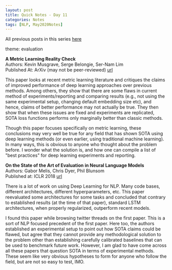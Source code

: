```yaml
---
layout: post
title: Quick Notes - Day 11
categories: Notes
tags: [NLP, May2020Notes]
---
```

All previous posts in this series [here](https://nishkalavallabhi.github.io/Tags/#may2020notes)  

theme: evaluation  

**A Metric Learning Reality Check**  
Authors: Kevin Musgrave, Serge Belongie, Ser-Nam Lim  
Published At: ArXiv (may not be peer-reviewed) [url](https://arxiv.org/abs/2003.08505)  

This paper looks at recent metric learning literature and critiques the claims of improved performance of deep learning approaches over previous methods. Among others, they show that there are some flaws in current method of experiments/reporting and comparing results (e.g., not using the same experimental setup, changing default embedding size etc), and hence, claims of better performance may not actually be true. They then show that when these issues are fixed and experiments are replicated, SOTA loss functions performs only marginally better than classic methods. 

Though this paper focuses specifically on metric learning, these conclusions may very well be true for any field that has shown SOTA using deep learning methods (or even earlier, using traditional machine learning). In many ways, this is obvious to anyone who thought about the problem before. I wonder what the solution is, and how one can compile a list of "best practices" for deep learning experiments and reporting.

**On the State of the Art of Evaluation in Neural Language Models**  
Authors: Gabor Melis, Chris Dyer, Phil Blunsom  
Published at: ICLR 2018 [url](https://openreview.net/forum?id=ByJHuTgA-&noteId=ByJHuTgA-)  

There is a lot of work on using Deep Learning for NLP. Many code bases, different architectures, different hyperparameters, etc. This paper reevaluated some architectures for some tasks and concluded that contrary to established results (at the time of that paper), standard LSTM architectures, when properly regularized, outperform recent models. 

I found this paper while browsing twitter threads on the first paper. This is a sort of NLP focused precedent of the first paper. Here too, the authors established an experimental setup to point out how SOTA claims could be flawed, but agree that they cannot provide any methodological solution to the problem other than establishing carefully calibrated baselines that can be used to benchmark future work. However, I am glad to have come across all these papers that question SOTA in terms of experimental methods. These seem like very obvious hypotheses to form for anyone who follow the field, but are not so easy to test, IMO. 
